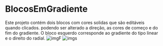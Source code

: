 # BlocosEmGradiente
Este projeto contém dois blocos com cores solidas que são editáveis quando clicados. podendo ser alterado a direção, as cores de começo e do fim do gradiente.
O bloco esquerdo corresponde ao gradiente do tipo linear e o direito do radial.
![imgF]()
![imgs]()
